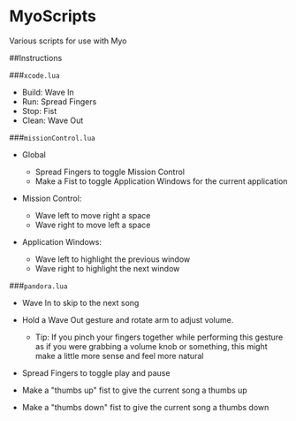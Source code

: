 MyoScripts
==========

Various scripts for use with Myo


##Instructions

###`xcode.lua`

- Build: Wave In
- Run: Spread Fingers
- Stop: Fist
- Clean: Wave Out


###`missionControl.lua`

- Global
    - Spread Fingers to toggle Mission Control
    - Make a Fist to toggle Application Windows for the current application


- Mission Control:
    - Wave left to move right a space
    - Wave right to move left a space
    

- Application Windows:
    - Wave left to highlight the previous window
    - Wave right to highlight the next window


###`pandora.lua`

- Wave In to skip to the next song

- Hold a Wave Out gesture and rotate arm to adjust volume.
    - Tip: If you pinch your fingers together while performing this gesture as if you were grabbing a volume knob or something, this might make a little more sense and feel more natural

- Spread Fingers to toggle play and pause

- Make a "thumbs up" fist to give the current song a thumbs up

- Make a "thumbs down" fist to give the current song a thumbs down